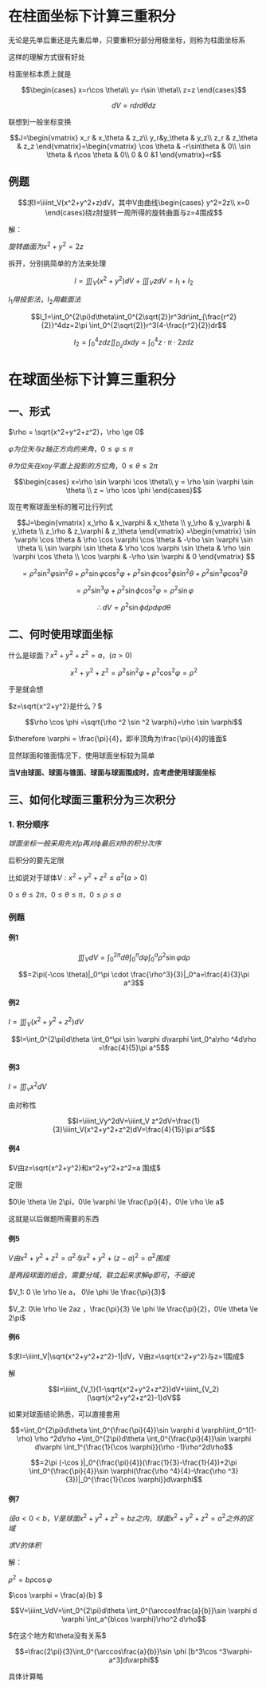# 在柱面坐标下计算三重积分

无论是先单后重还是先重后单，只要重积分部分用极坐标，则称为柱面坐标系

这样的理解方式很有好处

柱面坐标本质上就是

$$\begin{cases}
x=r\cos \theta\\
y= r\sin \theta\\
z=z
\end{cases}$$

$$dV=rdrd\theta dz$$

联想到一般坐标变换

$$J=\begin{vmatrix}
x_r & x_\theta & z_z\\
y_r&y_\theta & y_z\\
z_r & z_\theta & z_z
\end{vmatrix}=\begin{vmatrix}
\cos \theta & -r\sin\theta & 0\\
\sin \theta & r\cos \theta & 0\\
0 & 0 &1
\end{vmatrix}=r$$

## 例题

$$求I=\iiint_V(x^2+y^2+z)dV，其中V由曲线\begin{cases}
y^2=2z\\
x=0
\end{cases}绕z肘旋转一周所得的旋转曲面与z=4围成$$

解：

$旋转曲面为x^2+y^2=2z$

拆开，分别挑简单的方法来处理

$$I=\iiint_V(x^2+y^2)dV+\iiint_VzdV=I_1+I_2$$

$I_1用投影法，I_2用截面法$

$$I_1=\int_0^{2\pi}d\theta\int_0^{2\sqrt{2}}r^3dr\int_{\frac{r^2}{2}}^4dz=2\pi \int_0^{2\sqrt{2}}r^3(4-\frac{r^2}{2})dr$$

$$I_2=\int_0^4zdz\iint_{D_z}dxdy=\int_0^4z\cdot\pi \cdot 2zdz$$

# 在球面坐标下计算三重积分

## 一、形式

$\rho = \sqrt{x^2+y^2+z^2}，\rho \ge 0$

$\varphi 为位矢与z轴正方向的夹角，0\le \varphi\le \pi$

$\theta 为位矢在xoy平面上投影的方位角，0\le \theta\le 2\pi$

$$\begin{cases}
x=\rho \sin \varphi \cos \theta\\
y = \rho \sin \varphi \sin \theta \\
z = \rho \cos \phi
\end{cases}$$

现在考察球面坐标的雅可比行列式

$$J=\begin{vmatrix}
x_\rho & x_\varphi & x_\theta \\
y_\rho & y_\varphi & y_\theta \\
z_\rho & z_\varphi & z_\theta 
\end{vmatrix}
=\begin{vmatrix}
\sin \varphi \cos \theta & \rho \cos \varphi \cos \theta & -\rho \sin \varphi \sin \theta \\
\sin \varphi \sin \theta & \rho \cos \varphi \sin \theta & \rho \sin \varphi \cos \theta \\
\cos \varphi & -\rho \sin \varphi & 0
\end{vmatrix}
$$

$$=\rho ^2 \sin ^3 \varphi \sin ^2 \theta + \rho ^2 \sin \varphi \cos ^2 \varphi +\rho ^2 \sin \phi \cos ^2 \phi \sin ^2 \theta + \rho ^2 \sin ^3 \varphi \cos ^2 \theta$$

$$=\rho ^2 \sin ^3\varphi +\rho ^2 \sin \phi \cos ^2\varphi=\rho^2\sin \varphi$$

$$\therefore dV=\rho^2\sin \phi d \rho d \varphi d \theta$$

## 二、何时使用球面坐标

什么是球面？$x^2+y^2+z^2=a，(a> 0)$

$$x^2+y^2+z^2=\rho ^2 \sin ^2 \varphi +\rho ^2 \cos ^2\varphi=\rho ^2$$

于是就会想

$z=\sqrt{x^2+y^2}是什么？$

$$\rho \cos \phi =\sqrt{\rho ^2 \sin ^2 \varphi}=\rho \sin \varphi$$

$\therefore \varphi = \frac{\pi}{4}，即半顶角为\frac{\pi}{4}的锥面$

显然球面和锥面情况下，使用球面坐标较为简单

**当V由球面、球面与锥面、球面与球面围成时，应考虑使用球面坐标**

## 三、如何化球面三重积分为三次积分

### 1. 积分顺序

$球面坐标一般采用先对\rho 再对\phi 最后对\theta 的积分次序$

后积分的要先定限

比如说对于球体$V:x^2+y^2+z^2\le a^2(a>0)$

$0\le \theta \le 2\pi，0\le \theta \le \pi，0\le \rho \le a$

### 例题

#### 例1

$$\iiint_VdV=\int_0^{2\pi}d\theta \int_0^\pi d\varphi \int_0^a\rho^2\sin \varphi d\rho$$

$$=2\pi(-\cos \theta)|_0^\pi \cdot \frac{\rho^3}{3}|_0^a=\frac{4}{3}\pi a^3$$

#### 例2

$I=\iiint_V(x^2+y^2+z^2)dV$

$$I=\int_0^{2\pi}d\theta \int_0^\pi \sin \varphi d\varphi \int_0^a\rho ^4d\rho =\frac{4}{5}\pi a^5$$

#### 例3

$I=\iiint_vx^2dV$

由对称性

$$I=\iiint_Vy^2dV=\iiint_V z^2dV=\frac{1}{3}\iiint_V(x^2+y^2+z^2)dV=\frac{4}{15}\pi a^5$$

#### 例4

$V由z=\sqrt{x^2+y^2}和x^2+y^2+z^2=a 围成$

定限

$0\le \theta \le 2\pi，0\le \varphi \le \frac{\pi}{4}，0\le \rho \le a$

这就是以后做题所需要的东西

#### 例5

$V由x^2+y^2+z^2=a^2与x^2+y^2+(z-a)^2=a^2围成$

$是两段球面的组合，需要分域，联立起来求解\varphi 即可，不细说$

$V_1: 0 \le \rho \le a， 0\le \phi \le  \frac{\pi}{3}$

$V_2: 0\le \rho \le 2az ，\frac{\pi}{3} \le \phi \le \frac{\pi}{2}，0\le \theta \le 2\pi$

#### 例6

$求I=\iiint_V|\sqrt{x^2+y^2+z^2}-1|dV，V由z=\sqrt{x^2+y^2}与z=1围成$

解

$$I=\iiint_{V_1}(1-\sqrt{x^2+y^2+z^2})dV+\iiint_{V_2}(\sqrt{x^2+y^2+z^2}-1)dV$$

如果对球面结论熟悉，可以直接套用

$$=\int_0^{2\pi}d\theta \int_0^{\frac{\pi}{4}}\sin \varphi d \varphi\int_0^1(1-\rho) \rho ^2d\rho +\int_0^{2\pi}d\theta \int_0^{\frac{\pi}{4}}\sin \varphi d\varphi \int_1^{\frac{1}{\cos \varphi}}(\rho -1)\rho^2d\rho$$

$$=2\pi (-\cos )|_0^{\frac{\pi}{4}}(\frac{1}{3}-\frac{1}{4})+2\pi \int_0^{\frac{\pi}{4}}\sin \varphi(\frac{\rho ^4}{4}-\frac{\rho ^3}{3})|_0^{\frac{1}{\cos \varphi}}d\varphi$$

#### 例7

$设a< 0 <b，V是球面x^2+y^2+z^2=bz之内，球面x^2+y^2+z^2=a^2之外的区域$

$求V的体积$

解：

$\rho ^2 = b\rho \cos \varphi$

$\cos \varphi = \frac{a}{b} $

$$V=\iiint_VdV=\int_0^{2\pi}d\theta \int_0^{\arccos\frac{a}{b}}\sin \varphi d \varphi \int_a^{b\cos \varphi}\rho^2 d\rho$$

$在这个地方和\theta没有关系$

$$=\frac{2\pi}{3}\int_0^{\arccos\frac{a}{b}}\sin \phi [b^3\cos ^3\varphi-a^3]d\varphi$$

具体计算略
